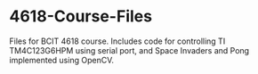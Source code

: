# 4618-Course-Files
Files for BCIT 4618 course. Includes code for controlling TI TM4C123G6HPM using serial port, and Space Invaders and Pong implemented using OpenCV.

